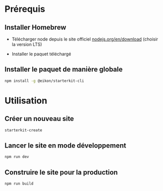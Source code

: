 # Prérequis

## Installer Homebrew

- Télécharger node depuis le site officiel [nodejs.org/en/download](https://nodejs.org/en/download) (choisir la version LTS)

- Installer le paquet téléchargé

## Installer le paquet de manière globale

```bash
npm install -g @eikon/starterkit-cli
```

# Utilisation

## Créer un nouveau site

```bash
starterkit-create
```

## Lancer le site en mode développement

```bash
npm run dev
```

## Construire le site pour la production

```bash
npm run build
```
